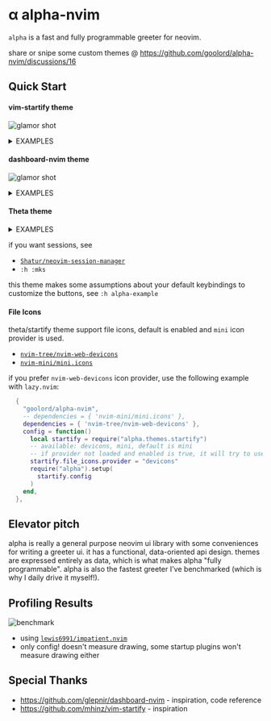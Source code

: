 # α alpha-nvim
`alpha` is a fast and fully programmable greeter for neovim.

share or snipe some custom themes @ https://github.com/goolord/alpha-nvim/discussions/16

## Quick Start
#### vim-startify theme
![glamor shot](https://user-images.githubusercontent.com/24906808/133367667-0f73e9e1-ea75-46d1-8e1b-ff0ecfeafeb1.png)
<details>
<summary>EXAMPLES</summary>

With [lazy.nvim](https://github.com/folke/lazy.nvim):
```lua
{
    'goolord/alpha-nvim',
    dependencies = { 'nvim-mini/mini.icons' },
    config = function ()
        require'alpha'.setup(require'alpha.themes.startify'.config)
    end
};
```
With packer:
```lua
use {
    'goolord/alpha-nvim',
    requires = { 'nvim-mini/mini.icons' },
    config = function ()
        require'alpha'.setup(require'alpha.themes.startify'.config)
    end
}
```
..or using paq:
```lua
require "paq" {
    "goolord/alpha-nvim";
    "nvim-mini/mini.icons";
}
require'alpha'.setup(require'alpha.themes.startify'.config)
```
</details>

#### dashboard-nvim theme
![glamor shot](https://user-images.githubusercontent.com/24906808/132604236-4f20adc4-706c-49b4-b473-ebfd6a7f0784.png)
<details>
<summary>EXAMPLES</summary>

With [lazy.nvim](https://github.com/folke/lazy.nvim):
```lua
{
    'goolord/alpha-nvim',
    config = function ()
        require'alpha'.setup(require'alpha.themes.dashboard'.config)
    end
};
```
With packer:
```lua
use {
    'goolord/alpha-nvim',
    config = function ()
        require'alpha'.setup(require'alpha.themes.dashboard'.config)
    end
}
```
..or using paq:
```lua
require "paq" {
    "goolord/alpha-nvim";
    "nvim-mini/mini.icons";
}
require'alpha'.setup(require'alpha.themes.dashboard'.config)
```
</details>

#### Theta theme
<details>
<summary>EXAMPLES</summary>

With [lazy.nvim](https://github.com/folke/lazy.nvim):
```lua
{
    'goolord/alpha-nvim',
    dependencies = {
        'nvim-mini/mini.icons',
        'nvim-lua/plenary.nvim'
    },
    config = function ()
        require'alpha'.setup(require'alpha.themes.theta'.config)
    end
};
```
With packer:
```lua
use {
    'goolord/alpha-nvim',
    requires = {
        'nvim-mini/mini.icons',
        'nvim-lua/plenary.nvim'
    },
    config = function ()
        require'alpha'.setup(require'alpha.themes.dashboard'.config)
    end
}
```
..or using paq:
```lua
require "paq" {
    "goolord/alpha-nvim";
    "nvim-mini/mini.icons";
    'nvim-lua/plenary.nvim';
}
require'alpha'.setup(require'alpha.themes.dashboard'.config)
```
</details>

if you want sessions, see
- [`Shatur/neovim-session-manager`](https://github.com/Shatur/neovim-session-manager)
- `:h :mks`

this theme makes some assumptions about your default keybindings
to customize the buttons, see `:h alpha-example`

#### File Icons

theta/startify theme support file icons, default is enabled and `mini` icon provider is used.

- [`nvim-tree/nvim-web-devicons`](https://github.com/nvim-tree/nvim-web-devicons)
- [`nvim-mini/mini.icons`](https://github.com/nvim-mini/mini.nvim/blob/main/readmes/mini-icons.md)

if you prefer `nvim-web-devicons` icon provider, use the following example with `lazy.nvim`:

```lua
  {
    "goolord/alpha-nvim",
    -- dependencies = { 'nvim-mini/mini.icons' },
    dependencies = { 'nvim-tree/nvim-web-devicons' },
    config = function()
      local startify = require("alpha.themes.startify")
      -- available: devicons, mini, default is mini
      -- if provider not loaded and enabled is true, it will try to use another provider
      startify.file_icons.provider = "devicons"
      require("alpha").setup(
        startify.config
      )
    end,
  },
```

## Elevator pitch
alpha is really a general purpose neovim ui library with some conveniences for writing a greeter ui.
it has a functional, data-oriented api design. themes are expressed entirely as data, which is what makes
alpha "fully programmable". alpha is also the fastest greeter I've benchmarked (which is why I daily drive it myself!).

## Profiling Results
![benchmark](https://user-images.githubusercontent.com/24906808/131830001-31523c86-fee2-4f90-b23d-4bd1e152a385.png)
- using [`lewis6991/impatient.nvim`](https://github.com/lewis6991/impatient.nvim)
- only config! doesn't measure drawing, some startup plugins won't measure drawing either

## Special Thanks
- https://github.com/glepnir/dashboard-nvim - inspiration, code reference
- https://github.com/mhinz/vim-startify     - inspiration
